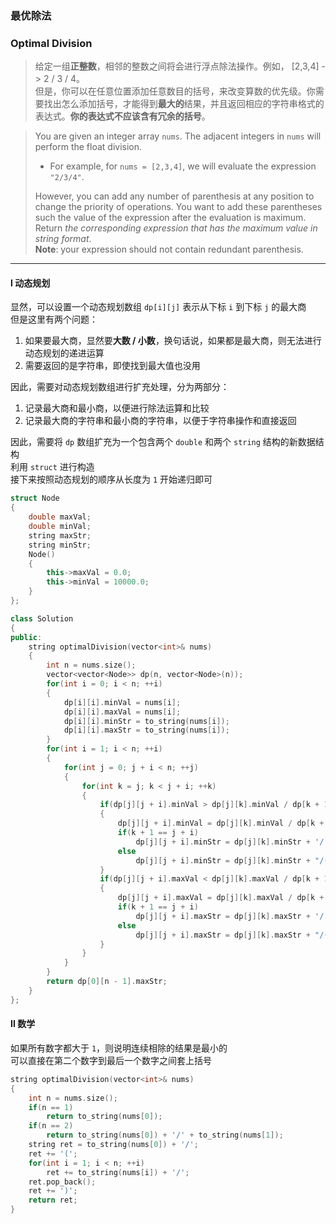 ### 最优除法
### Optimal Division

> 给定一组**正整数**，相邻的整数之间将会进行浮点除法操作。例如， [2,3,4] -> 2 / 3 / 4。  
> 但是，你可以在任意位置添加任意数目的括号，来改变算数的优先级。你需要找出怎么添加括号，才能得到**最大的**结果，并且返回相应的字符串格式的表达式。**你的表达式不应该含有冗余的括号**。  

> You are given an integer array `nums`. The adjacent integers in `nums` will perform the float division.  
> - For example, for `nums = [2,3,4]`, we will evaluate the expression `"2/3/4"`.  
> 
> However, you can add any number of parenthesis at any position to change the priority of operations. You want to add these parentheses such the value of the expression after the evaluation is maximum.  
> Return *the corresponding expression that has the maximum value in string format*.  
> **Note**: your expression should not contain redundant parenthesis.  

----------

#### I 动态规划

显然，可以设置一个动态规划数组 `dp[i][j]` 表示从下标 `i` 到下标 `j` 的最大商  
但是这里有两个问题：
1. 如果要最大商，显然要**大数 / 小数**，换句话说，如果都是最大商，则无法进行动态规划的递进运算  
2. 需要返回的是字符串，即使找到最大值也没用  

因此，需要对动态规划数组进行扩充处理，分为两部分：
1. 记录最大商和最小商，以便进行除法运算和比较  
2. 记录最大商的字符串和最小商的字符串，以便于字符串操作和直接返回  

因此，需要将 `dp` 数组扩充为一个包含两个 `double` 和两个 `string` 结构的新数据结构  
利用 `struct` 进行构造  
接下来按照动态规划的顺序从长度为 `1` 开始递归即可  

```cpp
struct Node
{
    double maxVal;
    double minVal;
    string maxStr;
    string minStr;
    Node()
    {
        this->maxVal = 0.0;
        this->minVal = 10000.0;
    }
};

class Solution 
{
public:
    string optimalDivision(vector<int>& nums) 
    {
        int n = nums.size();
        vector<vector<Node>> dp(n, vector<Node>(n));
        for(int i = 0; i < n; ++i)
        {
            dp[i][i].minVal = nums[i];
            dp[i][i].maxVal = nums[i];
            dp[i][i].minStr = to_string(nums[i]);
            dp[i][i].maxStr = to_string(nums[i]);
        }
        for(int i = 1; i < n; ++i)
        {
            for(int j = 0; j + i < n; ++j)
            {
                for(int k = j; k < j + i; ++k)
                {
                    if(dp[j][j + i].minVal > dp[j][k].minVal / dp[k + 1][j + i].maxVal)
                    {
                        dp[j][j + i].minVal = dp[j][k].minVal / dp[k + 1][j + i].maxVal;
                        if(k + 1 == j + i)
                            dp[j][j + i].minStr = dp[j][k].minStr + '/' + dp[k + 1][j + i].maxStr;
                        else
                            dp[j][j + i].minStr = dp[j][k].minStr + "/(" + dp[k + 1][j + i].maxStr + ')';
                    }
                    if(dp[j][j + i].maxVal < dp[j][k].maxVal / dp[k + 1][j + i].minVal)
                    {
                        dp[j][j + i].maxVal = dp[j][k].maxVal / dp[k + 1][j + i].minVal;
                        if(k + 1 == j + i)
                            dp[j][j + i].maxStr = dp[j][k].maxStr + '/' + dp[k + 1][j + i].minStr;
                        else
                            dp[j][j + i].maxStr = dp[j][k].maxStr + "/(" + dp[k + 1][j + i].minStr + ')';
                    }
                }
            }
        }
        return dp[0][n - 1].maxStr;
    }
};
```

#### II 数学

如果所有数字都大于 `1`，则说明连续相除的结果是最小的  
可以直接在第二个数字到最后一个数字之间套上括号  

```cpp
string optimalDivision(vector<int>& nums) 
{
    int n = nums.size();
    if(n == 1)
        return to_string(nums[0]);
    if(n == 2)
        return to_string(nums[0]) + '/' + to_string(nums[1]);
    string ret = to_string(nums[0]) + '/';
    ret += '(';
    for(int i = 1; i < n; ++i)
        ret += to_string(nums[i]) + '/';
    ret.pop_back();
    ret += ')';
    return ret;
}
```
